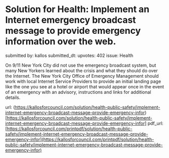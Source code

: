 # Solution for Health: Implement an Internet emergency broadcast message to provide emergency information over the web. #

submitted by: kallos
submitted_dt: 
upvotes: 402
issue: Health

On 9/11 New York City did not use the emergency broadcast system, but many New Yorkers learned about the crisis and what they should do over the Internet. The New York City Office of Emergency Management should work with local Internet Service Providers to provide an initial landing page like the one you see at a hotel or airport that would appear once in the event of an emergency with an advisory, instructions and links for additional details.

url: (https://kallosforcouncil.com/solution/health-public-safety/implement-internet-emergency-broadcast-message-provide-emergency-infor)[https://kallosforcouncil.com/solution/health-public-safety/implement-internet-emergency-broadcast-message-provide-emergency-infor]
pdf_url: [https://kallosforcouncil.com/printpdf/solution/health-public-safety/implement-internet-emergency-broadcast-message-provide-emergency-infor](https://kallosforcouncil.com/printpdf/solution/health-public-safety/implement-internet-emergency-broadcast-message-provide-emergency-infor)
